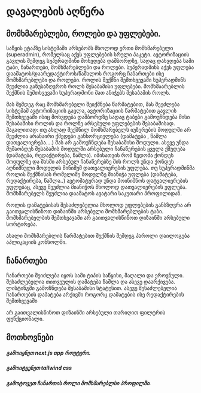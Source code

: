 # დავალების აღწერა



## მომხმარებლები, როლები და უფლებები. 
საწყის ეტაპზე სისტემაში არსებობს მხოლოდ ერთი  მომხმარებელი (superadmin), რომელსაც აქვს  უფლებების სრული პაკეტი.
ავტორიზაციის გავლის შემდეგ სუპერადმინი მოხვდება დაშბორდზე, სადაც დახვდება სამი ტაბი, ჩანართები, მომხმარებლები და როლები.
სუპერადმინს აქვს უფლება  დაამატოს/დაარედაქტიროს/წაშალოს  როგორც ჩანართები ისე მომხმარებლები და როლები.
როლის  შექმნი შემთხვევაში სუპერადმინს შეუძლია განუსაზღვროს როლს  შესაბამისი უფლებები.
მომხმაარებლის  შექმნის შემთხვევაში სუპერადმონი მათ ანიჭებს შესაბამის როლს.

მას შემდეგ რაც მომხმარებელი შეიქმნება წარმატებით, მას შეეძლება სისტემაშ ავტორიზაციის გავლა,  ავტორიზაციის წარმატებით გავლის შემთხვევაში ისიც მოხვდება დაშბორდზე სადაც ტაბები გამოუჩნდება მისი შესაბამისი როლის და როლზე არსებული უფლებების შესაბამისად.
მაგალითად: თუ  ახლად შექმნილ მომხმარებელს იუზერების მოდულში არ შეუძლია არანაირი ქმედები განხორციელება (დამატება , წაშლა დათვალიერება....) მას არ გამოუჩნდება შესაბამისი მოდული. ასევე უნდა მუშაობდეს შესაბამის მოდულში არსებული ჩანაწერების ყველა ქმედება (დამატება, რედაქტირება, წაშლა).
 იმისათვის რომ წვდომა ქონდეს მოდულზე და მასში არსებულ ჩანაწერებზე მის როლს უნდა ქონდეს აღნიშნული მოდულის მინიმუმ დათვალიერების უფლება. 
თუ სუპერადმინმა როლის შექმნისას რომელიმე მოდულზე მიანიჭა  უფლება (დამატება, რედაქტირება, წაშლა..) ავტომატურად უნდა მოინიშნოს დატვალიერების უფლებაც, ასევე შეუძლია მიანიჭოს მხოლოდ დათვალიერების უფლება.
მომხმარებელს შეუძლია დაამატოს ავატარი საკუთარი პროფილიდან.

როლის დამატებისას  შესაძლებელია მხოლოდ უფლებების განსზღვრა არ გაითვალისწინოთ დიზაინში არსებული მომხმარებლების ტაბი.
მომხმარებელბის  შემთხვავაში არ გაითვალისწინოთ დიზაინში არსებული სორტირება.

ახალი მომხმარებლის წარმატებით შექმნის შემდეგ პაროლი დაილოგება აპლიკაციის კონსოლში.

## ჩანართები

ჩანართები შეიძლება იყოს სამი ტიპის საწყისი, მაღალი და ეროვნული. შესაძლებელია თითვეულის დამატება წაშლა და ასევე დაარქივება. ლისტინგში გამოჩნდება შესაბამისი სტატუსით. ასევე შესაძლებელია ჩანართების დამატება არქივში როგორც დამატების ისე რედაქტირების შემთხვევაში

არ გაითვალისწინოთ დიზაინში არსებული თარიღით ფილტრის ფუნქციონალი.




## მოთხოვნები
##### გამოიყნეთ next.js app როუტერი. 
##### გამოიტყენეთ tailwind css  
##### გამოტოვეთ ჩანართის როლი მომხმარებლსი პროფილში.







